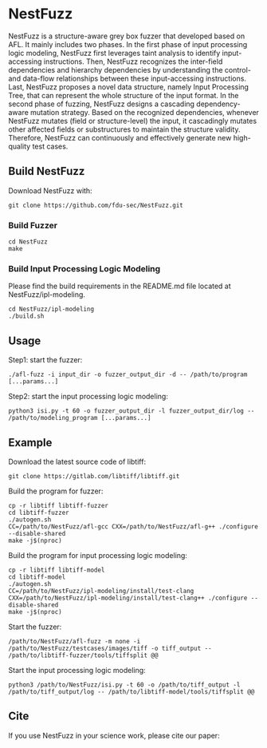 # NestFuzz

NestFuzz is a structure-aware grey box fuzzer that developed based on AFL. It mainly includes two phases. 
In the first phase of input processing logic modeling, NestFuzz first leverages taint analysis to identify input-accessing instructions. Then, NestFuzz recognizes the inter-field dependencies and hierarchy dependencies by understanding the control- and data-flow relationships between these input-accessing instructions. Last, NestFuzz proposes a novel data structure, namely Input Processing Tree, that can represent the whole structure of the input format.
In the second phase of fuzzing, NestFuzz designs a cascading dependency-aware mutation strategy. Based on the recognized dependencies, whenever NestFuzz mutates (field or structure-level) the input, it cascadingly mutates other affected fields or substructures to maintain the structure validity. Therefore, NestFuzz can continuously and effectively generate new high-quality test cases.

## Build NestFuzz
Download NestFuzz with:
```
git clone https://github.com/fdu-sec/NestFuzz.git
```
### Build Fuzzer
```
cd NestFuzz
make
```

### Build Input Processing Logic Modeling
Please find the build requirements in the README.md file located at NestFuzz/ipl-modeling.
```
cd NestFuzz/ipl-modeling
./build.sh
```

## Usage
Step1: start the fuzzer:
```
./afl-fuzz -i input_dir -o fuzzer_output_dir -d -- /path/to/program [...params...]
```
Step2: start the input processing logic modeling:
```
python3 isi.py -t 60 -o fuzzer_output_dir -l fuzzer_output_dir/log -- /path/to/modeling_program [...params...]
```
## Example
Download the latest source code of libtiff:

```
git clone https://gitlab.com/libtiff/libtiff.git
```
Build the program for fuzzer:
```
cp -r libtiff libtiff-fuzzer
cd libtiff-fuzzer
./autogen.sh
CC=/path/to/NestFuzz/afl-gcc CXX=/path/to/NestFuzz/afl-g++ ./configure --disable-shared
make -j$(nproc)
```
Build the program for input processing logic modeling:
```
cp -r libtiff libtiff-model
cd libtiff-model
./autogen.sh
CC=/path/to/NestFuzz/ipl-modeling/install/test-clang CXX=/path/to/NestFuzz/ipl-modeling/install/test-clang++ ./configure --disable-shared
make -j$(nproc)
```
Start the fuzzer:
```
/path/to/NestFuzz/afl-fuzz -m none -i /path/to/NestFuzz/testcases/images/tiff -o tiff_output -- /path/to/libtiff-fuzzer/tools/tiffsplit @@
```
Start the input processing logic modeling:
```
python3 /path/to/NestFuzz/isi.py -t 60 -o /path/to/tiff_output -l /path/to/tiff_output/log -- /path/to/libtiff-model/tools/tiffsplit @@
```
## Cite
If you use NestFuzz in your science work, please cite our paper:
```

```